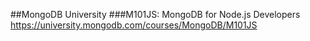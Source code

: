 ##MongoDB University
###M101JS: MongoDB for Node.js Developers
https://university.mongodb.com/courses/MongoDB/M101JS